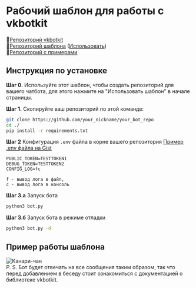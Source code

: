 # Рабочий шаблон для работы с vkbotkit
📘[Репозиторий vkbotkit](https://github.com/kensoi/vkbotkit)  
📄[Репозиторий шаблона](https://github.com/kensoi/vkbotkit_app) ([Использовать](https://github.com/kensoi/vkbotkit_app/generate))  
📕[Репозиторий с примерами](https://github.com/kensoi/vkbotkit_examples)  

## Инструкция по установке
**Шаг 0.** Используйте этот шаблон, чтобы создать репозиторий для вашего чатбота, для этого нажмите на "Использовать шаблон" в начале страницы.

**Шаг 1.** Скопируйте ваш репозиторий по этой команде:
```bash
git clone https://github.com/your_nickname/your_bot_repo
cd ./
pip install -r requirements.txt
```

**Шаг 2** Конфигурация ```.env``` файла в корне вашего репозитория
[Пример .env файла на Gist](https://gist.github.com/kensoi/9fe5b96a132bb25aa6114964715f5156)
```
PUBLIC_TOKEN=TESTTOKEN1
DEBUG_TOKEN=TESTTOKEN2
CONFIG_LOG=fc
```

```
f - вывод лога в файл,
c - вывод лога в консоль
```

**Шаг 3.а** Запуск бота
```bash
python3 bot.py
```

**Шаг 3.б** Запуск бота в режиме отладки
```sh
python3 bot.py -d
```

## Пример работы шаблона
![Канари-чан](https://sun9-52.userapi.com/s/v1/ig2/5yBG60JVrtlBYspn2YdMG8KRFZBSyyPuKr0nCbpc1Ms8hzv9iHQ5toAxm9kxT3Q0w_YzKVUdqWGEQcOMbQY9xWna.jpg?size=512x249&quality=96&type=album)  
P. S. Бот будет отвечать на все сообщения таким образом, так что перед добавлением в беседу стоит ознакомиться с документацией о библиотеке vkbotkit.